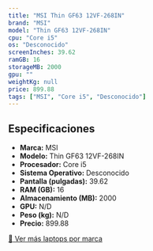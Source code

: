 ```yaml
---
title: "MSI Thin GF63 12VF-268IN"
brand: "MSI"
model: "Thin GF63 12VF-268IN"
cpu: "Core i5"
os: "Desconocido"
screenInches: 39.62
ramGB: 16
storageMB: 2000
gpu: ""
weightKg: null
price: 899.88
tags: ["MSI", "Core i5", "Desconocido"]
---
```

## Especificaciones

- **Marca:** MSI
- **Modelo:** Thin GF63 12VF-268IN
- **Procesador:** Core i5
- **Sistema Operativo:** Desconocido
- **Pantalla (pulgadas):** 39.62
- **RAM (GB):** 16
- **Almacenamiento (MB):** 2000
- **GPU:** N/D
- **Peso (kg):** N/D
- **Precio:** 899.88

[:rocket: Ver más laptops por marca](/brand/msi)
